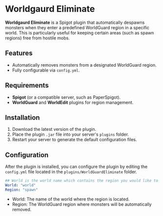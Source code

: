 # Worldgaurd Eliminate 
**Worldgaurd Eliminate** is a Spigot plugin that automatically despawns monsters when they enter a predefined WorldGuard region in a specific world. This is particularly useful for keeping certain areas (such as spawn regions) free from hostile mobs.

## Features
- Automatically removes monsters from a designated WorldGuard region.
- Fully configurable via `config.yml`.

## Requirements
- **Spigot** (or a compatible server, such as PaperSpigot).
- **WorldGuard** and **WorldEdit** plugins for region management.

## Installation
1. Download the latest version of the plugin.
2. Place the plugin `.jar` file into your server's `plugins` folder.
3. Restart your server to generate the default configuration files.

## Configuration
After the plugin is installed, you can configure the plugin by editing the `config.yml` file located in the `plugins/WorldGuardEliminate` folder.

```yaml
## World is the world name which contains the region you would like to despawn mobs in.
World: "world"
Region: "spawn"
```
- World: The name of the world where the region is located.
- Region: The WorldGuard region where monsters will be automatically removed.